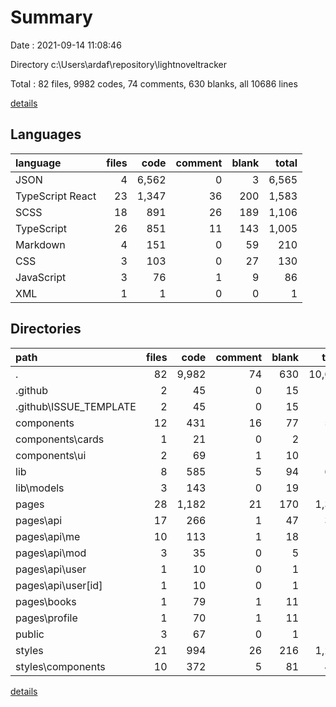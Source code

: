 # Summary

Date : 2021-09-14 11:08:46

Directory c:\Users\ardaf\repository\lightnoveltracker

Total : 82 files,  9982 codes, 74 comments, 630 blanks, all 10686 lines

[details](details.md)

## Languages
| language | files | code | comment | blank | total |
| :--- | ---: | ---: | ---: | ---: | ---: |
| JSON | 4 | 6,562 | 0 | 3 | 6,565 |
| TypeScript React | 23 | 1,347 | 36 | 200 | 1,583 |
| SCSS | 18 | 891 | 26 | 189 | 1,106 |
| TypeScript | 26 | 851 | 11 | 143 | 1,005 |
| Markdown | 4 | 151 | 0 | 59 | 210 |
| CSS | 3 | 103 | 0 | 27 | 130 |
| JavaScript | 3 | 76 | 1 | 9 | 86 |
| XML | 1 | 1 | 0 | 0 | 1 |

## Directories
| path | files | code | comment | blank | total |
| :--- | ---: | ---: | ---: | ---: | ---: |
| . | 82 | 9,982 | 74 | 630 | 10,686 |
| .github | 2 | 45 | 0 | 15 | 60 |
| .github\ISSUE_TEMPLATE | 2 | 45 | 0 | 15 | 60 |
| components | 12 | 431 | 16 | 77 | 524 |
| components\cards | 1 | 21 | 0 | 2 | 23 |
| components\ui | 2 | 69 | 1 | 10 | 80 |
| lib | 8 | 585 | 5 | 94 | 684 |
| lib\models | 3 | 143 | 0 | 19 | 162 |
| pages | 28 | 1,182 | 21 | 170 | 1,373 |
| pages\api | 17 | 266 | 1 | 47 | 314 |
| pages\api\me | 10 | 113 | 1 | 18 | 132 |
| pages\api\mod | 3 | 35 | 0 | 5 | 40 |
| pages\api\user | 1 | 10 | 0 | 1 | 11 |
| pages\api\user\[id] | 1 | 10 | 0 | 1 | 11 |
| pages\books | 1 | 79 | 1 | 11 | 91 |
| pages\profile | 1 | 70 | 1 | 11 | 82 |
| public | 3 | 67 | 0 | 1 | 68 |
| styles | 21 | 994 | 26 | 216 | 1,236 |
| styles\components | 10 | 372 | 5 | 81 | 458 |

[details](details.md)